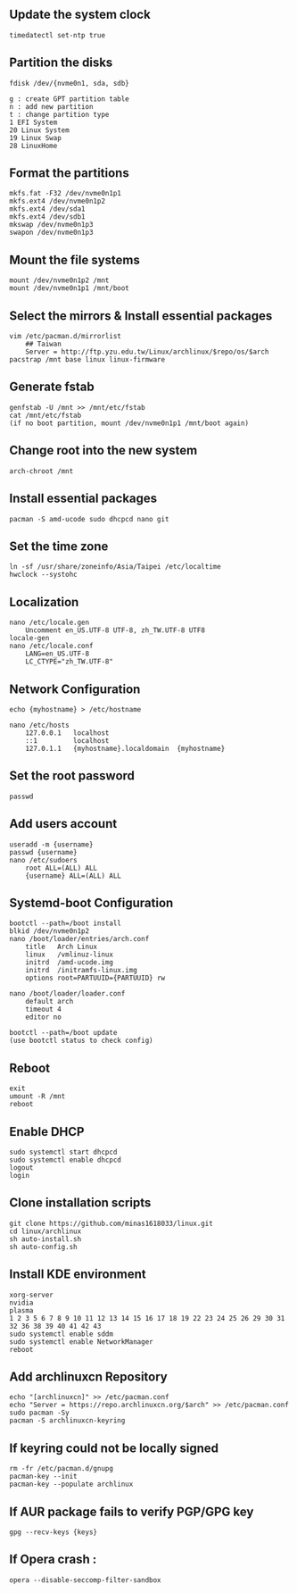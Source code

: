 ## Update the system clock
    timedatectl set-ntp true

## Partition the disks
    fdisk /dev/{nvme0n1, sda, sdb}
    
    g : create GPT partition table
    n : add new partition
    t : change partition type
    1 EFI System
    20 Linux System
    19 Linux Swap
    28 LinuxHome

## Format the partitions
    mkfs.fat -F32 /dev/nvme0n1p1
    mkfs.ext4 /dev/nvme0n1p2
    mkfs.ext4 /dev/sda1
    mkfs.ext4 /dev/sdb1
    mkswap /dev/nvme0n1p3
    swapon /dev/nvme0n1p3

## Mount the file systems
    mount /dev/nvme0n1p2 /mnt
    mount /dev/nvme0n1p1 /mnt/boot

## Select the mirrors & Install essential packages
    vim /etc/pacman.d/mirrorlist
        ## Taiwan
        Server = http://ftp.yzu.edu.tw/Linux/archlinux/$repo/os/$arch
    pacstrap /mnt base linux linux-firmware

## Generate fstab
    genfstab -U /mnt >> /mnt/etc/fstab
    cat /mnt/etc/fstab
    (if no boot partition, mount /dev/nvme0n1p1 /mnt/boot again)

## Change root into the new system
    arch-chroot /mnt

## Install essential packages
    pacman -S amd-ucode sudo dhcpcd nano git

## Set the time zone
    ln -sf /usr/share/zoneinfo/Asia/Taipei /etc/localtime
    hwclock --systohc

## Localization
    nano /etc/locale.gen
        Uncomment en_US.UTF-8 UTF-8, zh_TW.UTF-8 UTF8
    locale-gen
    nano /etc/locale.conf
        LANG=en_US.UTF-8
        LC_CTYPE="zh_TW.UTF-8"

## Network Configuration
    echo {myhostname} > /etc/hostname

    nano /etc/hosts
        127.0.0.1   localhost
        ::1         localhost
        127.0.1.1   {myhostname}.localdomain  {myhostname}

## Set the root password
    passwd

## Add users account
    useradd -m {username}
    passwd {username}
    nano /etc/sudoers
        root ALL=(ALL) ALL
        {username} ALL=(ALL) ALL

## Systemd-boot Configuration
    bootctl --path=/boot install
    blkid /dev/nvme0n1p2
    nano /boot/loader/entries/arch.conf
        title   Arch Linux
        linux   /vmlinuz-linux
        initrd  /amd-ucode.img
        initrd  /initramfs-linux.img
        options root=PARTUUID={PARTUUID} rw
    
    nano /boot/loader/loader.conf
        default arch
        timeout 4
        editor no
    
    bootctl --path=/boot update
    (use bootctl status to check config)
    
## Reboot
    exit
    umount -R /mnt
    reboot

## Enable DHCP
    sudo systemctl start dhcpcd
    sudo systemctl enable dhcpcd
    logout
    login

## Clone installation scripts
    git clone https://github.com/minas1618033/linux.git
    cd linux/archlinux
    sh auto-install.sh
    sh auto-config.sh
    
## Install KDE environment
    xorg-server
    nvidia
    plasma
    1 2 3 5 6 7 8 9 10 11 12 13 14 15 16 17 18 19 22 23 24 25 26 29 30 31 32 36 38 39 40 41 42 43
    sudo systemctl enable sddm
    sudo systemctl enable NetworkManager
    reboot

## Add archlinuxcn Repository
    echo "[archlinuxcn]" >> /etc/pacman.conf
    echo "Server = https://repo.archlinuxcn.org/$arch" >> /etc/pacman.conf
    sudo pacman -Sy
    pacman -S archlinuxcn-keyring

## If keyring could not be locally signed
    rm -fr /etc/pacman.d/gnupg
    pacman-key --init
    pacman-key --populate archlinux

## If AUR package fails to verify PGP/GPG key
    gpg --recv-keys {keys}

## If Opera crash :
    opera --disable-seccomp-filter-sandbox
